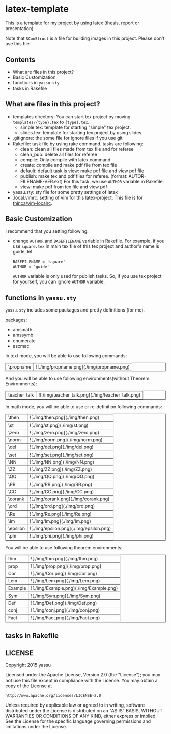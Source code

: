 latex-template
================

This is a template for my project by using latex (thesis, report or presentation).

Note that `SConStruct` is a file for building images in this project.
Please don't use this file.

Contents
----------

* What are files in this project?
* Basic Customization
* functions in `yassu.sty`
* tasks in Rakefile

What are files in this project?
---------------------------------

* templates directory: You can start tex project by moving `templates/{type}.tex` to `{type}.tex`.
  - simple.tex: template for starting "simple" tex project.
  - slides.tex: template for starting tex project by using slides.
* .gitignore: the some file for ignore files if you use git
* Rakefile: task file by using rake command.
  tasks are following:
  - clean: clean all files made from tex file and for referee
  - clean_pub: delete all files for referee
  - compile: Only compile with latex command
  - create: compile and make pdf file from tex file
  - default: default task is view: make pdf file and view pdf file
  - publish: make tex and pdf files for referee. (format: AUTOR-FILENAME-VER.ext)
             For this task, we use `AUTHOR` variable in Rakefile.
  - view: make pdf from tex file and view pdf
* yassu.sty: sty file for some pretty settings of latex
* .local.vimrc: setting of vim for this latex-project. This file is for
    [thinca/vim-localrc](https://github.com/thinca/vim-localrc).

Basic Customization
---------------------

I recommend that you setting following:

* change `AUTHOR` and `BASEFILENAME` variable in Rakefile.
  For example, if you use `square.tex` in main tex file of this tex project and
  author's name is guide, let

  ```
  BASEFILENAME = 'square'
  AUTHOR = 'guide'
  ```

  `AUTHOR` variable is only used for publish tasks.
  So, if you use tex project for yourself, you can ignore `AUTHOR` variable.

functions in `yassu.sty`
--------------------------

`yassu.sty` includes some packages and pretty definitions (for me).

packages:
  * amsmath
  * amssymb
  * enumerate
  * ascmac

In text mode, you will be able to use following commands:

<table border>
<tr>
  <td> \propname </td>
  <td> ![./img/propname.png](./img/propname.png)</td>
</tr>
</table>

And you will be able to use following environments(without Theorem Environments):

<table border>
<tr>
  <td> teacher_talk </td>
  <td> ![./img/teacher_talk.png](./img/teacher_talk.png)</td>
</tr>
</table>

In math mode, you will be able to use or re-definition following commands:

<table border>
<tr>
  <td> \then </td>
  <td> ![./img/then.png](./img/then.png) </td>
</tr>
<tr>
  <td> \st </td>
  <td> ![./img/st.png](./img/st.png) </td>
</tr>
<tr>
  <td> \zero </td>
  <td> ![./img/zero.png](./img/zero.png) </td>
</tr>
<tr>
  <td> \norm </td>
  <td> ![./img/norm.png](./img/norm.png) </td>
</tr>
<tr>
  <td> \del </td>
  <td> ![./img/del.png](./img/del.png) </td>
</tr>
<tr>
  <td> \set </td>
  <td> ![./img/set.png](./img/set.png) </td>
</tr>
<tr>
  <td> \NN </td>
  <td> ![./img/NN.png](./img/NN.png) </td>
</tr>
<tr>
  <td> \ZZ </td>
  <td> ![./img/ZZ.png](./img/ZZ.png) </td>
</tr>
<tr>
  <td> \QQ </td>
  <td> ![./img/QQ.png](./img/QQ.png) </td>
</tr>
<tr>
  <td> \RR </td>
  <td> ![./img/RR.png](./img/RR.png) </td>
</tr>
<tr>
  <td> \CC </td>
  <td> ![./img/CC.png](./img/CC.png) </td>
</tr>
<tr>
  <td> \corank </td>
  <td> ![./img/corank.png](./img/corank.png) </td>
</tr>
<tr>
  <td> \ord </td>
  <td> ![./img/ord.png](./img/ord.png) </td>
</tr>
<tr>
  <td> \Re </td>
  <td> ![./img/Re.png](./img/Re.png) </td>
</tr>
<tr>
  <td> \Im </td>
  <td> ![./img/Im.png](./img/Im.png) </td>
</tr>
<tr>
  <td> \epsilon </td>
  <td> ![./img/epsilon.png](./img/epsilon.png) </td>
</tr>
<tr>
  <td> \phi </td>
  <td> ![./img/phi.png](./img/phi.png) </td>
</tr>
</table>

You will be able to use following theorem environments:

<table border>
<tr>
  <td> thm </td>
  <td> ![./img/thm.png](./img/thm.png) </td>
</tr>
<tr>
  <td> prop </td>
  <td> ![./img/prop.png](./img/prop.png) </td>
</tr>
<tr>
  <td> Cor</td>
  <td> ![./img/Cor.png](./img/Cor.png) </td>
</tr>
<tr>
  <td> Lem </td>
  <td> ![./img/Lem.png](./img/Lem.png) </td>
</tr>
<tr>
  <td> Example </td>
  <td> ![./img/Example.png](./img/Example.png) </td>
</tr>
<tr>
  <td> Sym </td>
  <td> ![./img/Sym.png](./img/Sym.png) </td>
</tr>
<tr>
  <td> Def </td>
  <td> ![./img/Def.png](./img/Def.png) </td>
</tr>
<tr>
  <td> conj</td>
  <td> ![./img/conj.png](./img/conj.png) </td>
</tr>
<tr>
  <td> Fact </td>
  <td> ![./img/Fact.png](./img/Fact.png) </td>
</tr>
</table>

tasks in Rakefile
-------------------

LICENSE
---------

Copyright 2015 yassu

Licensed under the Apache License, Version 2.0 (the "License");
you may not use this file except in compliance with the License.
You may obtain a copy of the License at

    http://www.apache.org/licenses/LICENSE-2.0

Unless required by applicable law or agreed to in writing, software
distributed under the License is distributed on an "AS IS" BASIS,
WITHOUT WARRANTIES OR CONDITIONS OF ANY KIND, either express or implied.
See the License for the specific language governing permissions and
limitations under the License.
